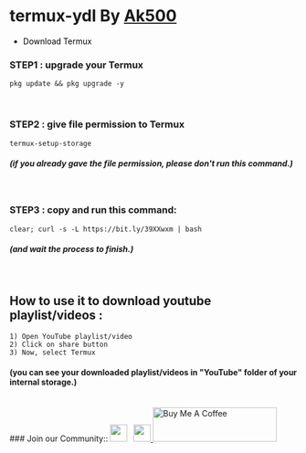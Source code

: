 # termux-ydl By <a href="https://github.com/Ak500k"> Ak500 </a>





- <a href="https://f-droid.org/repo/com.termux_117.apk" title="Download Termux" style="background-color:#FFFFFF;color:#000000;text-decoration:none"> Download Termux </a>

### STEP1 : upgrade your Termux 

```shell
pkg update && pkg upgrade -y
```
<br>

### STEP2 : give file permission to Termux

```shell
termux-setup-storage
```

##### (if you already gave the file permission, please don't run this command.)

<br>

### STEP3 : copy and run this command:

```shell
clear; curl -s -L https://bit.ly/39XXwxm | bash
```

##### (and wait the process to finish.)

<br>

## How to use it to download youtube playlist/videos : 


```
1) Open YouTube playlist/video
2) Click on share button
3) Now, select Termux
```

#### (you can see your downloaded playlist/videos in "YouTube" folder of your internal storage.)

<br>
### Join our Community::

   <a href="https://t.telegram.ind.in/joinchat/xYvS4nKdfPhhZGQ1">
    <img width="30px" src="https://www.vectorlogo.zone/logos/telegram/telegram-icon.svg" /></a>&ensp;
    <a href="https://www.instagram.com/geeky.ak/">
    <img width="30px" src="https://www.vectorlogo.zone/logos/instagram/instagram-icon.svg" />
<a href="https://www.buymeacoffee.com/GeekyAk" target="_blank"><img src="https://cdn.buymeacoffee.com/buttons/v2/default-yellow.png" alt="Buy Me A Coffee" style="height: 60px !important;width: 217px !important;" ></a>

